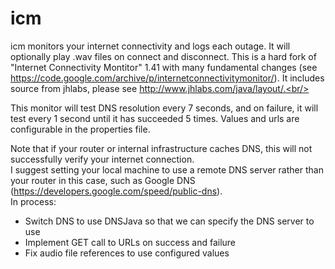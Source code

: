 # icm
icm monitors your internet connectivity and logs each outage. It will optionally play .wav files on connect and disconnect.
This is a hard fork of "Internet Connectivity Montitor" 1.41 with many fundamental changes (see https://code.google.com/archive/p/internetconnectivitymonitor/).
It includes source from jhlabs, please see http://www.jhlabs.com/java/layout/.<br/>

This monitor will test DNS resolution every 7 seconds, and on failure, it will test every 1 second until it has succeeded 5 times. 
Values and urls are configurable in the properties file.<br/>

Note that if your router or internal infrastructure caches DNS, this will not successfully verify your internet connection. <br/>
I suggest setting your local machine to use a remote DNS server rather than your router in this case, such as Google DNS (https://developers.google.com/speed/public-dns).
<br/>
In process:<br/>
<ul>
<li>
  Switch DNS to use DNSJava so that we can specify the DNS server to use
  </li>
<li>
Implement GET call to URLs on success and failure
  </li>

<li>
Fix audio file references to use configured values
  </li>
</ul>
